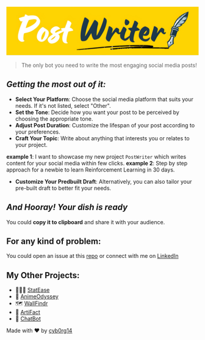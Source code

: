 ![Post Writer](./assets/postwriter-logo.png)
> The only bot you need to write the most engaging social media posts!

## *Getting the most out of it:*
- **Select Your Platform**: Choose the social media platform that suits your needs. If it's not listed, select "Other".
- **Set the Tone**: Decide how you want your post to be perceived by choosing the appropriate tone.
- **Adjust Post Duration**: Customize the lifespan of your post according to your preferences.
- **Craft Your Topic**: Write about anything that interests you or relates to your project.

**example 1**: I want to showcase my new project `PostWriter` which writes content for your social media within few clicks.
**example 2**: Step by step approach for a newbie to learn Reinforcement Learning in 30 days.

- **Customize Your Predbuilt Draft**: Alternatively, you can also tailor your pre-built draft to better fit your needs.
  
## *And Hooray! Your dish is ready*
You could **copy it to clipboard** and share it with your audience.

## For any kind of problem:
You could open an issue at this [repo](https://github.com/cyb0rg14/PostWriter/issues) or connect with me on [LinkedIn](https://www.linkedin.com/in/cyb0rg14/)

## My Other Projects:
- 🕵🏻‍♂️ [StatEase](https://statease.streamlit.app)
- 👻 [AnimeOdyssey](https://animeodysseyy.streamlit.app)
- 🗺️ [WallFindr](https://wallfindr.streamlit.app)
- 📜 [ArtiFact](https://artifact.streamlit.app)
- 🦙 [ChatBot](https://chatbotmaven.streamlit.app)

Made with ❤️ by [cyb0rg14](https://github.com/cyb0rg14)
